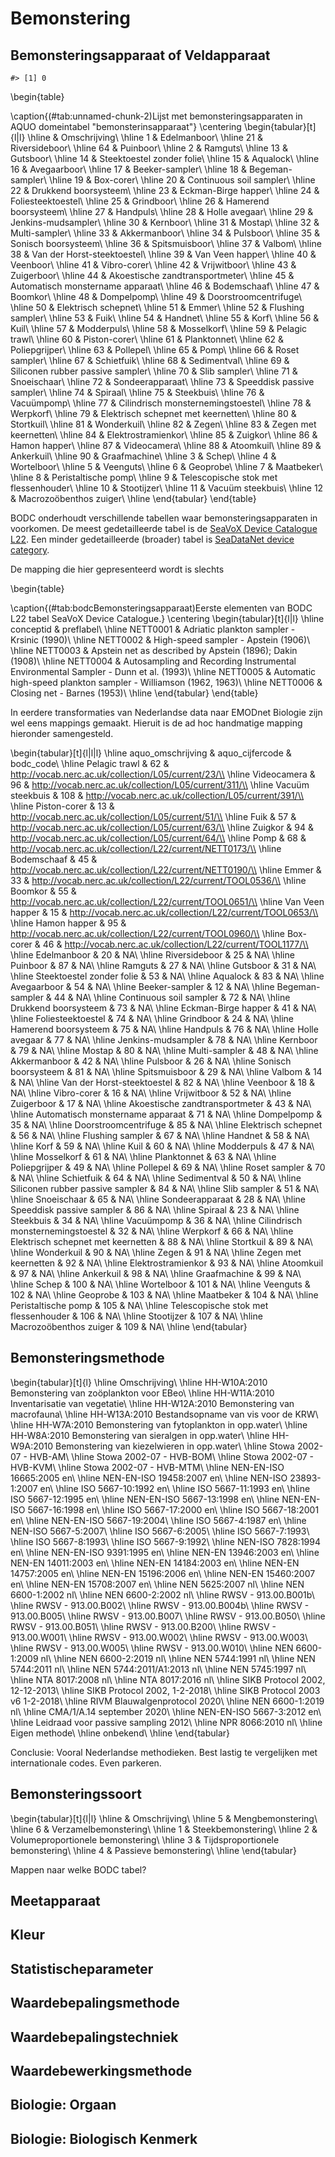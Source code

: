 # Bemonstering



## Bemonsteringsapparaat of Veldapparaat


```
#> [1] 0
```

\begin{table}

\caption{(\#tab:unnamed-chunk-2)Lijst met bemonsteringsapparaten in AQUO domeintabel "bemonsterinsapparaat"}
\centering
\begin{tabular}[t]{l|l}
\hline
  & Omschrijving\\
\hline
1 & Edelmanboor\\
\hline
21 & Riversideboor\\
\hline
64 & Puinboor\\
\hline
2 & Ramguts\\
\hline
13 & Gutsboor\\
\hline
14 & Steektoestel zonder folie\\
\hline
15 & Aqualock\\
\hline
16 & Avegaarboor\\
\hline
17 & Beeker-sampler\\
\hline
18 & Begeman-sampler\\
\hline
19 & Box-corer\\
\hline
20 & Continuous soil sampler\\
\hline
22 & Drukkend boorsysteem\\
\hline
23 & Eckman-Birge happer\\
\hline
24 & Foliesteektoestel\\
\hline
25 & Grindboor\\
\hline
26 & Hamerend boorsysteem\\
\hline
27 & Handpuls\\
\hline
28 & Holle avegaar\\
\hline
29 & Jenkins-mudsampler\\
\hline
30 & Kernboor\\
\hline
31 & Mostap\\
\hline
32 & Multi-sampler\\
\hline
33 & Akkermanboor\\
\hline
34 & Pulsboor\\
\hline
35 & Sonisch boorsysteem\\
\hline
36 & Spitsmuisboor\\
\hline
37 & Valbom\\
\hline
38 & Van der Horst-steektoestel\\
\hline
39 & Van Veen happer\\
\hline
40 & Veenboor\\
\hline
41 & Vibro-corer\\
\hline
42 & Vrijwitboor\\
\hline
43 & Zuigerboor\\
\hline
44 & Akoestische zandtransportmeter\\
\hline
45 & Automatisch monstername apparaat\\
\hline
46 & Bodemschaaf\\
\hline
47 & Boomkor\\
\hline
48 & Dompelpomp\\
\hline
49 & Doorstroomcentrifuge\\
\hline
50 & Elektrisch schepnet\\
\hline
51 & Emmer\\
\hline
52 & Flushing sampler\\
\hline
53 & Fuik\\
\hline
54 & Handnet\\
\hline
55 & Korf\\
\hline
56 & Kuil\\
\hline
57 & Modderpuls\\
\hline
58 & Mosselkorf\\
\hline
59 & Pelagic trawl\\
\hline
60 & Piston-corer\\
\hline
61 & Planktonnet\\
\hline
62 & Poliepgrijper\\
\hline
63 & Pollepel\\
\hline
65 & Pomp\\
\hline
66 & Roset sampler\\
\hline
67 & Schietfuik\\
\hline
68 & Sedimentval\\
\hline
69 & Siliconen rubber passive sampler\\
\hline
70 & Slib sampler\\
\hline
71 & Snoeischaar\\
\hline
72 & Sondeerapparaat\\
\hline
73 & Speeddisk passive sampler\\
\hline
74 & Spiraal\\
\hline
75 & Steekbuis\\
\hline
76 & Vacuümpomp\\
\hline
77 & Cilindrisch monsternemingstoestel\\
\hline
78 & Werpkorf\\
\hline
79 & Elektrisch schepnet met keernetten\\
\hline
80 & Stortkuil\\
\hline
81 & Wonderkuil\\
\hline
82 & Zegen\\
\hline
83 & Zegen met keernetten\\
\hline
84 & Elektrostramienkor\\
\hline
85 & Zuigkor\\
\hline
86 & Hamon happer\\
\hline
87 & Videocamera\\
\hline
88 & Atoomkuil\\
\hline
89 & Ankerkuil\\
\hline
90 & Graafmachine\\
\hline
3 & Schep\\
\hline
4 & Wortelboor\\
\hline
5 & Veenguts\\
\hline
6 & Geoprobe\\
\hline
7 & Maatbeker\\
\hline
8 & Peristaltische pomp\\
\hline
9 & Telescopische stok met flessenhouder\\
\hline
10 & Stootijzer\\
\hline
11 & Vacuüm steekbuis\\
\hline
12 & Macrozoöbenthos zuiger\\
\hline
\end{tabular}
\end{table}


BODC onderhoudt verschillende tabellen waar bemonsteringsapparaten in voorkomen. De meest gedetailleerde tabel is de [SeaVoX Device Catalogue L22](http://vocab.nerc.ac.uk/collection/L22/current/). Een minder gedetailleerde (broader) tabel is [SeaDataNet device category](http://vocab.nerc.ac.uk/collection/L05/current/).

De mapping die hier gepresenteerd wordt is slechts 


\begin{table}

\caption{(\#tab:bodcBemonsteringsapparaat)Eerste elementen van BODC L22 tabel SeaVoX Device Catalogue.}
\centering
\begin{tabular}[t]{l|l}
\hline
conceptid & preflabel\\
\hline
NETT0001 & Adriatic plankton sampler - Krsinic (1990)\\
\hline
NETT0002 & High-speed sampler - Apstein (1906)\\
\hline
NETT0003 & Apstein net as described by  Apstein (1896); Dakin (1908)\\
\hline
NETT0004 & Autosampling and Recording Instrumental Environmental Sampler - Dunn et al. (1993)\\
\hline
NETT0005 & Automatic high-speed plankton sampler - Williamson (1962, 1963)\\
\hline
NETT0006 & Closing net - Barnes (1953)\\
\hline
\end{tabular}
\end{table}

In eerdere transformaties van Nederlandse data naar EMODnet Biologie zijn wel eens mappings gemaakt. Hieruit is de ad hoc handmatige mapping hieronder samengesteld. 



\begin{tabular}[t]{l|l|l}
\hline
aquo\_omschrijving & aquo\_cijfercode & bodc\_code\\
\hline
Pelagic trawl & 62 & http://vocab.nerc.ac.uk/collection/L05/current/23/\\
\hline
Videocamera & 96 & http://vocab.nerc.ac.uk/collection/L05/current/311/\\
\hline
Vacuüm steekbuis & 108 & http://vocab.nerc.ac.uk/collection/L05/current/391/\\
\hline
Piston-corer & 13 & http://vocab.nerc.ac.uk/collection/L05/current/51/\\
\hline
Fuik & 57 & http://vocab.nerc.ac.uk/collection/L05/current/63/\\
\hline
Zuigkor & 94 & http://vocab.nerc.ac.uk/collection/L05/current/64/\\
\hline
Pomp & 68 & http://vocab.nerc.ac.uk/collection/L22/current/NETT0173/\\
\hline
Bodemschaaf & 45 & http://vocab.nerc.ac.uk/collection/L22/current/NETT0190/\\
\hline
Emmer & 33 & http://vocab.nerc.ac.uk/collection/L22/current/TOOL0536/\\
\hline
Boomkor & 55 & http://vocab.nerc.ac.uk/collection/L22/current/TOOL0651/\\
\hline
Van Veen happer & 15 & http://vocab.nerc.ac.uk/collection/L22/current/TOOL0653/\\
\hline
Hamon happer & 95 & http://vocab.nerc.ac.uk/collection/L22/current/TOOL0960/\\
\hline
Box-corer & 46 & http://vocab.nerc.ac.uk/collection/L22/current/TOOL1177/\\
\hline
Edelmanboor & 20 & NA\\
\hline
Riversideboor & 25 & NA\\
\hline
Puinboor & 87 & NA\\
\hline
Ramguts & 27 & NA\\
\hline
Gutsboor & 31 & NA\\
\hline
Steektoestel zonder folie & 53 & NA\\
\hline
Aqualock & 83 & NA\\
\hline
Avegaarboor & 54 & NA\\
\hline
Beeker-sampler & 12 & NA\\
\hline
Begeman-sampler & 44 & NA\\
\hline
Continuous soil sampler & 72 & NA\\
\hline
Drukkend boorsysteem & 73 & NA\\
\hline
Eckman-Birge happer & 41 & NA\\
\hline
Foliesteektoestel & 74 & NA\\
\hline
Grindboor & 24 & NA\\
\hline
Hamerend boorsysteem & 75 & NA\\
\hline
Handpuls & 76 & NA\\
\hline
Holle avegaar & 77 & NA\\
\hline
Jenkins-mudsampler & 78 & NA\\
\hline
Kernboor & 79 & NA\\
\hline
Mostap & 80 & NA\\
\hline
Multi-sampler & 48 & NA\\
\hline
Akkermanboor & 42 & NA\\
\hline
Pulsboor & 26 & NA\\
\hline
Sonisch boorsysteem & 81 & NA\\
\hline
Spitsmuisboor & 29 & NA\\
\hline
Valbom & 14 & NA\\
\hline
Van der Horst-steektoestel & 82 & NA\\
\hline
Veenboor & 18 & NA\\
\hline
Vibro-corer & 16 & NA\\
\hline
Vrijwitboor & 52 & NA\\
\hline
Zuigerboor & 17 & NA\\
\hline
Akoestische zandtransportmeter & 43 & NA\\
\hline
Automatisch monstername apparaat & 71 & NA\\
\hline
Dompelpomp & 35 & NA\\
\hline
Doorstroomcentrifuge & 85 & NA\\
\hline
Elektrisch schepnet & 56 & NA\\
\hline
Flushing sampler & 67 & NA\\
\hline
Handnet & 58 & NA\\
\hline
Korf & 59 & NA\\
\hline
Kuil & 60 & NA\\
\hline
Modderpuls & 47 & NA\\
\hline
Mosselkorf & 61 & NA\\
\hline
Planktonnet & 63 & NA\\
\hline
Poliepgrijper & 49 & NA\\
\hline
Pollepel & 69 & NA\\
\hline
Roset sampler & 70 & NA\\
\hline
Schietfuik & 64 & NA\\
\hline
Sedimentval & 50 & NA\\
\hline
Siliconen rubber passive sampler & 84 & NA\\
\hline
Slib sampler & 51 & NA\\
\hline
Snoeischaar & 65 & NA\\
\hline
Sondeerapparaat & 28 & NA\\
\hline
Speeddisk passive sampler & 86 & NA\\
\hline
Spiraal & 23 & NA\\
\hline
Steekbuis & 34 & NA\\
\hline
Vacuümpomp & 36 & NA\\
\hline
Cilindrisch monsternemingstoestel & 32 & NA\\
\hline
Werpkorf & 66 & NA\\
\hline
Elektrisch schepnet met keernetten & 88 & NA\\
\hline
Stortkuil & 89 & NA\\
\hline
Wonderkuil & 90 & NA\\
\hline
Zegen & 91 & NA\\
\hline
Zegen met keernetten & 92 & NA\\
\hline
Elektrostramienkor & 93 & NA\\
\hline
Atoomkuil & 97 & NA\\
\hline
Ankerkuil & 98 & NA\\
\hline
Graafmachine & 99 & NA\\
\hline
Schep & 100 & NA\\
\hline
Wortelboor & 101 & NA\\
\hline
Veenguts & 102 & NA\\
\hline
Geoprobe & 103 & NA\\
\hline
Maatbeker & 104 & NA\\
\hline
Peristaltische pomp & 105 & NA\\
\hline
Telescopische stok met flessenhouder & 106 & NA\\
\hline
Stootijzer & 107 & NA\\
\hline
Macrozoöbenthos zuiger & 109 & NA\\
\hline
\end{tabular}











## Bemonsteringsmethode


\begin{tabular}[t]{l}
\hline
Omschrijving\\
\hline
HH-W10A:2010 Bemonstering van zoöplankton voor EBeo\\
\hline
HH-W11A:2010 Inventarisatie van vegetatie\\
\hline
HH-W12A:2010 Bemonstering van macrofauna\\
\hline
HH-W13A:2010 Bestandsopname van vis voor de KRW\\
\hline
HH-W7A:2010 Bemonstering van fytoplankton in opp.water\\
\hline
HH-W8A:2010 Bemonstering van sieralgen in opp.water\\
\hline
HH-W9A:2010 Bemonstering van kiezelwieren in opp.water\\
\hline
Stowa 2002-07 - HVB-AM\\
\hline
Stowa 2002-07 - HVB-BOM\\
\hline
Stowa 2002-07 - HVB-KVM\\
\hline
Stowa 2002-07 - HVB-MTM\\
\hline
NEN-EN-ISO 16665:2005 en\\
\hline
NEN-EN-ISO 19458:2007 en\\
\hline
NEN-ISO 23893-1:2007 en\\
\hline
ISO 5667-10:1992 en\\
\hline
ISO 5667-11:1993 en\\
\hline
ISO 5667-12:1995 en\\
\hline
NEN-EN-ISO 5667-13:1998 en\\
\hline
NEN-EN-ISO 5667-16:1998 en\\
\hline
ISO 5667-17:2000 en\\
\hline
ISO 5667-18:2001 en\\
\hline
NEN-EN-ISO 5667-19:2004\\
\hline
ISO 5667-4:1987 en\\
\hline
NEN-ISO 5667-5:2007\\
\hline
ISO 5667-6:2005\\
\hline
ISO 5667-7:1993\\
\hline
ISO 5667-8:1993\\
\hline
ISO 5667-9:1992\\
\hline
NEN-ISO 7828:1994 en\\
\hline
NEN-EN-ISO 9391:1995 en\\
\hline
NEN-EN 13946:2003 en\\
\hline
NEN-EN 14011:2003 en\\
\hline
NEN-EN 14184:2003 en\\
\hline
NEN-EN 14757:2005 en\\
\hline
NEN-EN 15196:2006 en\\
\hline
NEN-EN 15460:2007 en\\
\hline
NEN-EN 15708:2007 en\\
\hline
NEN 5625:2007 nl\\
\hline
NEN 6600-1:2002 nl\\
\hline
NEN 6600-2:2002 nl\\
\hline
RWSV - 913.00.B001b\\
\hline
RWSV - 913.00.B002\\
\hline
RWSV - 913.00.B004b\\
\hline
RWSV - 913.00.B005\\
\hline
RWSV - 913.00.B007\\
\hline
RWSV - 913.00.B050\\
\hline
RWSV - 913.00.B051\\
\hline
RWSV - 913.00.B200\\
\hline
RWSV - 913.00.W001\\
\hline
RWSV - 913.00.W002\\
\hline
RWSV - 913.00.W003\\
\hline
RWSV - 913.00.W005\\
\hline
RWSV - 913.00.W010\\
\hline
NEN 6600-1:2009 nl\\
\hline
NEN 6600-2:2019 nl\\
\hline
NEN 5744:1991 nl\\
\hline
NEN 5744:2011 nl\\
\hline
NEN 5744:2011/A1:2013 nl\\
\hline
NEN 5745:1997 nl\\
\hline
NTA 8017:2008 nl\\
\hline
NTA 8017:2016 nl\\
\hline
SIKB Protocol 2002, 12-12-2013\\
\hline
SIKB Protocol 2002, 1-2-2018\\
\hline
SIKB Protocol 2003 v6 1-2-2018\\
\hline
RIVM Blauwalgenprotocol 2020\\
\hline
NEN 6600-1:2019 nl\\
\hline
CMA/1/A.14 september 2020\\
\hline
NEN-EN-ISO 5667-3:2012 en\\
\hline
Leidraad voor passive sampling 2012\\
\hline
NPR 8066:2010 nl\\
\hline
Eigen methode\\
\hline
onbekend\\
\hline
\end{tabular}

Conclusie: Vooral Nederlandse methodieken. Best lastig te vergelijken met internationale codes. Even parkeren.



## Bemonsteringssoort


\begin{tabular}[t]{l|l}
\hline
  & Omschrijving\\
\hline
5 & Mengbemonstering\\
\hline
6 & Verzamelbemonstering\\
\hline
1 & Steekbemonstering\\
\hline
2 & Volumeproportionele bemonstering\\
\hline
3 & Tijdsproportionele bemonstering\\
\hline
4 & Passieve bemonstering\\
\hline
\end{tabular}


Mappen naar welke BODC tabel?



## Meetapparaat



## Kleur




## Statistischeparameter


## Waardebepalingsmethode


## Waardebepalingstechniek


## Waardebewerkingsmethode



## Biologie: Orgaan



## Biologie: Biologisch Kenmerk

